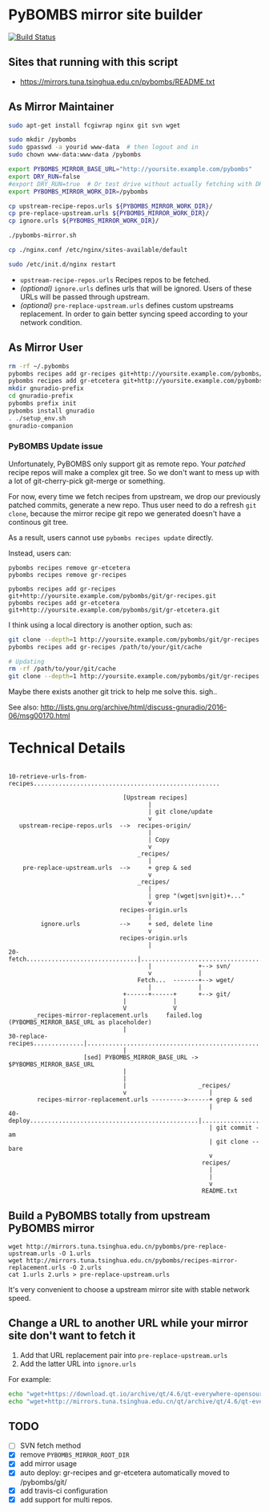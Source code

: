 # PyBOMBS mirror site builder

[![Build Status](https://travis-ci.org/scateu/pybombs-mirror.svg?branch=master)](https://travis-ci.org/scateu/pybombs-mirror)
## Sites that running with this script
 - <https://mirrors.tuna.tsinghua.edu.cn/pybombs/README.txt>
 
## As Mirror Maintainer

```bash
sudo apt-get install fcgiwrap nginx git svn wget

sudo mkdir /pybombs
sudo gpasswd -a yourid www-data  # then logout and in
sudo chown www-data:www-data /pybombs

export PYBOMBS_MIRROR_BASE_URL="http://yoursite.example.com/pybombs"
export DRY_RUN=false 
#export DRY_RUN=true  # Or test drive without actually fetching with DRY_RUN=true
export PYBOMBS_MIRROR_WORK_DIR=/pybombs

cp upstream-recipe-repos.urls ${PYBOMBS_MIRROR_WORK_DIR}/
cp pre-replace-upstream.urls ${PYBOMBS_MIRROR_WORK_DIR}/
cp ignore.urls ${PYBOMBS_MIRROR_WORK_DIR}/

./pybombs-mirror.sh

cp ./nginx.conf /etc/nginx/sites-available/default

sudo /etc/init.d/nginx restart

```
 - `upstream-recipe-repos.urls` Recipes repos to be fetched.
 - *(optional)* `ignore.urls` defines urls that will be ignored. Users of these URLs will be passed through upstream.
 - *(optional)* `pre-replace-upstream.urls` defines custom upstreams replacement. In order to gain better syncing speed according to your network condition.

## As Mirror User

```bash
rm -rf ~/.pybombs
pybombs recipes add gr-recipes git+http://yoursite.example.com/pybombs/git/gr-recipes.git 
pybombs recipes add gr-etcetera git+http://yoursite.example.com/pybombs/git/gr-etcetera.git 
mkdir gnuradio-prefix
cd gnuradio-prefix
pybombs prefix init
pybombs install gnuradio
. ./setup_env.sh
gnuradio-companion
```
### PyBOMBS Update issue

Unfortunately, PyBOMBS only support git as remote repo. Your *patched* recipe repos will make a complex git tree. So we don't want to mess up with a lot of git-cherry-pick git-merge or something.

For now, every time we fetch recipes from upstream, we drop our previously patched commits, generate a new repo. Thus user need to do a refresh `git clone`, because the mirror recipe git repo we generated doesn't have a continous git tree.

As a result, users cannot use `pybombs recipes update` directly.

Instead, users can:

```
pybombs recipes remove gr-etcetera
pybombs recipes remove gr-recipes

pybombs recipes add gr-recipes git+http://yoursite.example.com/pybombs/git/gr-recipes.git 
pybombs recipes add gr-etcetera git+http://yoursite.example.com/pybombs/git/gr-etcetera.git 
```

I think using a local directory is another option, such as:

```bash
git clone --depth=1 http://yoursite.example.com/pybombs/git/gr-recipes.git /path/to/your/git/cache
pybombs recipes add gr-recipes /path/to/your/git/cache

# Updating
rm -rf /path/to/your/git/cache
git clone --depth=1 http://yoursite.example.com/pybombs/git/gr-recipes.git /path/to/your/git/cache
```

Maybe there exists another git trick to help me solve this. sigh..

See also: <http://lists.gnu.org/archive/html/discuss-gnuradio/2016-06/msg00170.html>

# Technical Details

```

10-retrieve-urls-from-recipes....................................................

                                [Upstream recipes]
                                       |
                                       | git clone/update
                                       v
   upstream-recipe-repos.urls  -->  recipes-origin/
                                       |
                                       | Copy
                                       v
                                    _recipes/
                                       |
    pre-replace-upstream.urls  -->     + grep & sed
                                       v
                                    _recipes/
                                       |
                                       | grep "(wget|svn|git)+..."
                                       v
                               recipes-origin.urls
                                       |
         ignore.urls           -->     + sed, delete line
                                       v
                               recipes-origin.urls
                                       |
20-fetch...............................|.........................................
                                       |             +--> svn/
                                       v             |
                                    Fetch...  -------+--> wget/
                                       |             |
                                +------+------+      +--> git/
                                |             | 
                                V             V 
       _recipes-mirror-replacement.urls     failed.log
(PYBOMBS_MIRROR_BASE_URL as placeholder)
                                |
30-replace-recipes..............|................................................
                                |
                     [sed] PYBOMBS_MIRROR_BASE_URL -> $PYBOMBS_MIRROR_BASE_URL
                                |
                                |
                                |                    _recipes/
                                v                       |
        recipes-mirror-replacement.urls --------->------+ grep & sed 
                                                        |
40-deploy...............................................|........................
                                                        | git commit -am  
                                                        | git clone --bare
                                                        v
                                                      recipes/
                                                        |
                                                        |
                                                        v
                                                      README.txt
```


## Build a PyBOMBS totally from upstream PyBOMBS mirror

```
wget http://mirrors.tuna.tsinghua.edu.cn/pybombs/pre-replace-upstream.urls -O 1.urls
wget http://mirrors.tuna.tsinghua.edu.cn/pybombs/recipes-mirror-replacement.urls -O 2.urls
cat 1.urls 2.urls > pre-replace-upstream.urls
```

It's very convenient to choose a upstream mirror site with stable network speed.

## Change a URL to another URL while your mirror site don't want to fetch it

1. Add that URL replacement pair into `pre-replace-upstream.urls`
2. Add the latter URL into `ignore.urls`

For example:

```bash
echo "wget+https://download.qt.io/archive/qt/4.6/qt-everywhere-opensource-src-4.6.2.tar.gz  wget+http://mirrors.tuna.tsinghua.edu.cn/qt/archive/qt/4.6/qt-everywhere-opensource-src-4.6.2.tar.gz" >> pre-replace-upstream.urls
echo "wget+http://mirrors.tuna.tsinghua.edu.cn/qt/archive/qt/4.6/qt-everywhere-opensource-src-4.6.2.tar.gz" >> ignore.urls
```

## TODO

 - [ ] SVN fetch method
 - [X] remove `PYBOMBS_MIRROR_ROOT_DIR`
 - [X] add mirror usage
 - [X] auto deploy: gr-recipes and gr-etcetera automatically moved to /pybombs/git/
 - [X] add travis-ci configuration
 - [X] add support for multi repos.
